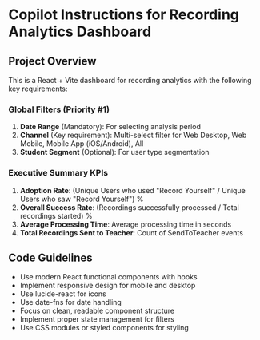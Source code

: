 # Copilot Instructions for Recording Analytics Dashboard

<!-- Use this file to provide workspace-specific custom instructions to Copilot. For more details, visit https://code.visualstudio.com/docs/copilot/copilot-customization#_use-a-githubcopilotinstructionsmd-file -->

## Project Overview
This is a React + Vite dashboard for recording analytics with the following key requirements:

### Global Filters (Priority #1)
1. **Date Range** (Mandatory): For selecting analysis period
2. **Channel** (Key requirement): Multi-select filter for Web Desktop, Web Mobile, Mobile App (iOS/Android), All
3. **Student Segment** (Optional): For user type segmentation

### Executive Summary KPIs
1. **Adoption Rate**: (Unique Users who used "Record Yourself" / Unique Users who saw "Record Yourself") %
2. **Overall Success Rate**: (Recordings successfully processed / Total recordings started) %
3. **Average Processing Time**: Average processing time in seconds
4. **Total Recordings Sent to Teacher**: Count of SendToTeacher events

## Code Guidelines
- Use modern React functional components with hooks
- Implement responsive design for mobile and desktop
- Use lucide-react for icons
- Use date-fns for date handling
- Focus on clean, readable component structure
- Implement proper state management for filters
- Use CSS modules or styled components for styling
